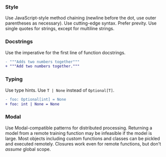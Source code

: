 ### Style
Use JavaScript-style method chaining (newline before the dot, use outer parentheses as necessary).
Use cutting-edge syntax.
Prefer previty.
Use single quotes for strings, except for multiline strings.

### Docstrings
Use the imperative for the first line of function docstrings.

```diff
- """Adds two numbers together"""
+ """Add two numbers together."""
```

### Typing
Use type hints.
Use `T | None` instead of `Optional[T]`.

```diff
- foo: Optional[int] = None
+ foo: int | None = None
```

### Modal
Use Modal-compatible patterns for distributed processing.
Returning a model from a remote training function may be infeasible if the model is large.
Most objects including custom functions and classes can be pickled and executed remotely.
Closures work even for remote functions, but don't _assume_ global scope.
